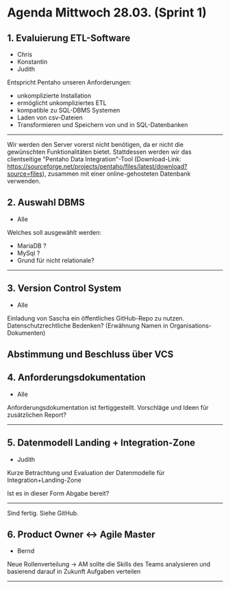 # Agenda Mittwoch 28.03. (Sprint 1)

## 1. Evaluierung ETL-Software
* Chris
* Konstantin
* Judith

Entspricht Pentaho unseren Anforderungen:
* unkomplizierte Installation
* ermöglicht unkompliziertes ETL
* kompatible zu SQL-DBMS Systemen 
* Laden von csv-Dateien
* Transformieren und Speichern von und in SQL-Datenbanken 

---
Wir werden den Server vorerst nicht benötigen, da er nicht die gewünschten Funktionalitäten bietet.
Stattdessen werden wir das clientseitige "Pentaho Data Integration"-Tool (Download-Link: https://sourceforge.net/projects/pentaho/files/latest/download?source=files), zusammen mit einer online-gehosteten Datenbank verwenden.


## 2. Auswahl DBMS
* Alle

Welches soll ausgewählt werden:
* MariaDB ?
* MySql ?
* Grund für nicht relationale?

---

## 3. Version Control System
* Alle

Einladung von Sascha ein öffentliches GitHub-Repo zu nutzen.
Datenschutzrechtliche Bedenken? (Erwähnung Namen in Organisations-Dokumenten)

Abstimmung und Beschluss über VCS
---


## 4. Anforderungsdokumentation
* Alle

Anforderungsdokumentation ist fertiggestellt.
Vorschläge und Ideen für zusätzlichen Report?

---

## 5. Datenmodell Landing + Integration-Zone
* Judith

Kurze Betrachtung und Evaluation der Datenmodelle für Integration+Landing-Zone

Ist es in dieser Form Abgabe bereit?

---
Sind fertig. Siehe GitHub.

## 6. Product Owner <-> Agile Master
* Bernd

Neue Rollenverteilung -> AM sollte die Skills des Teams analysieren und basierend darauf in Zukunft Aufgaben verteilen

---